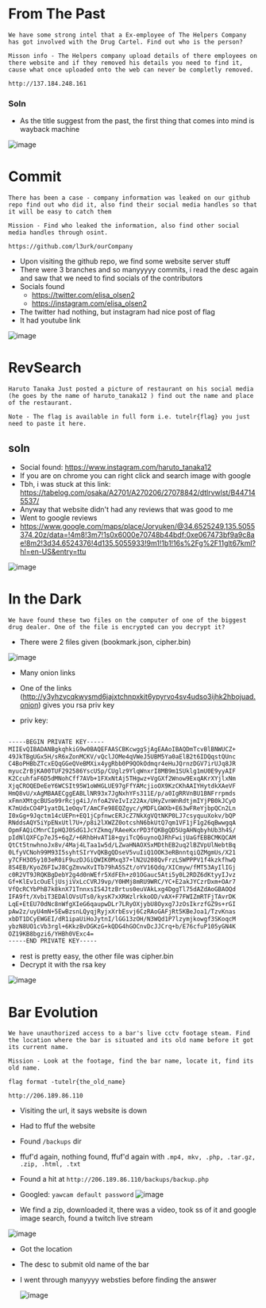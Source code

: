 # From The Past

```
We have some strong intel that a Ex-employee of The Helpers Company has got involved with the Drug Cartel. Find out who is the person?

Misson info - The Helpers company upload details of there employees on there website and if they removed his details you need to find it, cause what once uploaded onto the web can never be completly removed.

http://137.184.248.161
```
### Soln

- As the title suggest from the past, the first thing that comes into mind is wayback machine

![image](https://github.com/heapbytes/tutelr-ctf-writeups/assets/56447720/8b8e52fb-bc25-4cf6-8403-6fa4cae8bee2)


# Commit

```
There has been a case - company information was leaked on our github repo find out who did it, also find their social media handles so that it will be easy to catch them

Mission - Find who leaked the information, also find other social media handles through osint.

https://github.com/l3urk/ourCompany
```

- Upon visiting the github repo, we find some website server stuff
- There were 3 branches and so manyyyyy commits, i read the desc again and saw that we need to find socials of the contributors
- Socials found
    - https://twitter.com/elisa_olsen2
    - https://instagram.com/elisa_olsen2
- The twitter had nothing, but instagram had nice post of flag
- It had youtube link

![image](https://github.com/heapbytes/tutelr-ctf-writeups/assets/56447720/5f3d1bfe-9fb0-4856-95aa-26a35f80d328)


# RevSearch

```
Haruto Tanaka Just posted a picture of restaurant on his social media (he goes by the name of haruto_tanaka12 ) find out the name and place of the restaurant.

Note - The flag is available in full form i.e. tutelr{flag} you just need to paste it here.
```

## soln

- Social found: https://www.instagram.com/haruto_tanaka12
- If you are on chrome you can right click and search image with google
- Tbh, i was stuck at this link: https://tabelog.com/osaka/A2701/A270206/27078842/dtlrvwlst/B447145537/
- Anyway that website didn't had any reviews that was good to me
- Went to google reviews
- https://www.google.com/maps/place/Joryuken/@34.6525249,135.5055374,20z/data=!4m8!3m7!1s0x6000e70748b44bdf:0xe067473bf9a9c8ae!8m2!3d34.6524376!4d135.5055933!9m1!1b1!16s%2Fg%2F11glt67kml?hl=en-US&entry=ttu

![image](https://github.com/heapbytes/tutelr-ctf-writeups/assets/56447720/f6613cc4-0106-43cc-b37c-6b41e0da90dd)

# In the Dark

```
We have found these two files on the computer of one of the biggest drug dealer. One of the file is encrypted can you decrypt it?
```
- There were 2 files given (bookmark.json, cipher.bin)

 ![image](https://github.com/heapbytes/tutelr-ctf-writeups/assets/56447720/22045c37-7f7a-4601-ab35-6db3fd494801)

- Many onion links
- One of the links (http://y3yhzvcqkwysmd6jajxtchnpxkit6ypyrvo4sv4udso3ijhk2hbojuad.onion) gives you rsa priv key

- priv key:

```bash

-----BEGIN PRIVATE KEY-----
MIIEvQIBADANBgkqhkiG9w0BAQEFAASCBKcwggSjAgEAAoIBAQDmTcvBlBNWUCZ+
49JkTBgUGx5H/sR6xZonMCKV/vQclJOMe4qVWeJ5UBM5Ya0aElB2t6IDQqstQUnc
C4BoPHBbZTcxEQqGGeQVeBMXix4ygRbb0P9QOkOdmqr4eHuJQrnzDGV7irUJq8JR
myucZrBjKA00TUF292586YscUSp/CUglz9YlqWnxrI8MB9m1SUklg1mU0E9yyAIF
K2CcuhfaF6D5dMNohCff7AVb+1FXxNtAj5THgwz+VgGXf2Wnow9ExqAKrXYjlxNm
XjqCROQEDeEeY6WCSIt95W1oWHGLUE97gFfYAMcjioOX9KzCKhAAIYHytdkXAeVF
HmQ8vU/xAgMBAAECggEABLlNR93x7JgNxhYFs311E/p/a0IgRRVnBU1BNFrrpmds
xFmnXMtgcBUSo99rRcjg4iJ/nfoA2VeIvIz22Ax/UHyZvnWnRdtjmIYjPB0kJCyO
K7mUdxCO4P1yatDL1eOqvT/AmCFe98EQZgyc/yMDFLGWXb+E63wFReYjbpQCn2Ln
I0xGg+9Jqctm14cUEPn+EQ1jCpfnwcERJcZ7NkXgVQtNKP0LJ7csyquuXokv/bQP
RNddsAQY5iYpENxUtl7U+/p8i2lXWZZ0otcshN6bkUtQ7qm1VF1jF1g26qBwwgqA
OpmFAQiCMnrCIpHQJ0SdG1JcYZkmq/RAeeKxrPD3fQKBgQD5UgAHNqbyhUb3h4S/
pIdNlQXFCp7eJ5+6qZ/+6RhbHvAT18+gyiTcQ6uynoQJRhFwijUaGfEBBCMKQCAM
QtCt5tnwhnoJx8v/4Maj4LTaa1w5d/LZwaHNAOXSxMDthEB2uq2lBZVpUlNebtBq
0LfyVCNoh99M93I5syhtSIrYvQKBgQDseV5vuIiQ1OOK3eRBnntqiQZMgmUs/X21
y7CFH3O5y103eR0iF9uzDJGiQWIK0Mxq37+lN2U208QvFrzLSWPPPV1f4kzkfhwQ
8S4EB/KyoZ6FIwJ8CgZmvwXvITb79hA5SZt/oYV16Qdq/XICmyw/fMT53AyIlIGj
c0R2VT9JRQKBgDebY2g4d0nWEfr5XdFEh+z01OGauc5Ati5y0L2RDZ6dKtyyIJvz
Gf+KlEv1cOuEljUsjiVxLcCVRJ9vp/Y0HMj8mRU9WRC/YC+E2akJYCzrDxm+OAr7
VfQcRCYbPhB7k8knX71TnnxsIS4JtzBrtus0euVAkLxg4DggTl75dAZdAoGBAOQd
IFA9ft/XvbiT3EDAlOVsUTs0/kysK7xXRWzlrkkoOD/vAX+F7FWIZmRTFjTAvrDK
LqE+EtEU70dNc8nWfgXIeG6qaupwDLr7LRyOXjybU8Oyxg7JzOsIkrzfGZ9s+rGI
pAw2z/uyU4mN+5EwBzsnLQyqjRyjxXrbEsvj6CzRAoGAFjRt5KBeJoa1/TzvKnas
xbDT1DCyEWGEI/dR1ipaUiHoJytnI/lGG13zOH/N3WQd1P7lzymjkowgf3SKoqcM
ybzN8UO1cVb3rgl+6KkzBvDGKzG+kQDG4hGOCnvDcJJCrq+b/E76cfuP105yGN4K
OZ19KB8bgzi6/YHBh0VExc4=
-----END PRIVATE KEY-----
```

- rest is pretty easy, the other file was cipher.bin
- Decrypt it with the rsa key

![image](https://github.com/heapbytes/tutelr-ctf-writeups/assets/56447720/2765a6c7-99f0-494f-81f7-260d7eeb5db3)

# Bar Evolution

```
We have unauthorized access to a bar's live cctv footage steam. Find the location where the bar is situated and its old name before it got its current name.

Mission - Look at the footage, find the bar name, locate it, find its old name.

flag format -tutelr{the_old_name}

http://206.189.86.110

```

- Visiting the url, it says website is down
- Had to ffuf the website
- Found `/backups` dir
- ffuf'd again, nothing found, ffuf'd again with `.mp4, mkv, .php, .tar.gz, .zip, .html, .txt`
- Found a hit at `http://206.189.86.110/backups/backup.php`
- Googled: `yawcam default password`
![image](https://github.com/heapbytes/tutelr-ctf-writeups/assets/56447720/9f843858-329d-416e-9940-f7a556e61d4a)

- We find a zip, downloaded it, there was a video, took ss of it and google image search, found a twitch live stream
  
 ![image](https://github.com/heapbytes/tutelr-ctf-writeups/assets/56447720/38d6bd67-5323-4ae3-8f0a-1623ab560c71)

- Got the location
- The desc to submit old name of the bar
- I went through manyyyy websties before finding the answer

  ![image](https://github.com/heapbytes/tutelr-ctf-writeups/assets/56447720/0525dc37-6703-4187-a5e2-49116c0900aa)





















